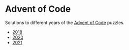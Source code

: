 # Advent of Code
Solutions to different years of the [Advent of Code](https://adventofcode.com/) puzzles.
- [2018](2018/)
- [2020](2020/)
- [2021](2021/)
